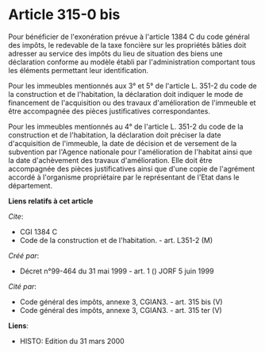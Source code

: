 # Article 315-0 bis

Pour bénéficier de l'exonération prévue à l'article 1384 C du code général des impôts, le redevable de la taxe foncière sur
les propriétés bâties doit adresser au service des impôts du lieu de situation des biens une déclaration conforme au modèle
établi par l'administration comportant tous les éléments permettant leur identification.

Pour les immeubles mentionnés aux 3° et 5° de l'article L. 351-2 du code de la construction et de l'habitation, la
déclaration doit indiquer le mode de financement de l'acquisition ou des travaux d'amélioration de l'immeuble et être
accompagnée des pièces justificatives correspondantes.

Pour les immeubles mentionnés au 4° de l'article L. 351-2 du code de la construction et de l'habitation, la déclaration doit
préciser la date d'acquisition de l'immeuble, la date de décision et de versement de la subvention par l'Agence nationale
pour l'amélioration de l'habitat ainsi que la date d'achèvement des travaux d'amélioration. Elle doit être accompagnée des
pièces justificatives ainsi que d'une copie de l'agrément accordé à l'organisme propriétaire par le représentant de l'Etat
dans le département.

**Liens relatifs à cet article**

_Cite_:

  - CGI 1384 C
  - Code de la construction et de l'habitation. - art. L351-2 (M)

_Créé par_:

  - Décret n°99-464 du 31 mai 1999 - art. 1 () JORF 5 juin 1999

_Cité par_:

  - Code général des impôts, annexe 3, CGIAN3. - art. 315 bis (V)
  - Code général des impôts, annexe 3, CGIAN3. - art. 315 ter (V)

**Liens**:

  - HISTO: Edition du 31 mars 2000
